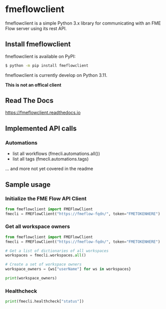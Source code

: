 # fmeflowclient
fmeflowclient is a simple Python 3.x library for communicating with an FME Flow server using its rest API.

## Install fmeflowclient
fmeflowclient is available on PyPI:

```bash
$ python -m pip install fmeflowclient
```

fmeflowclient is currently develop on Python 3.11.

**This is not an offical client**

## Read The Docs
https://fmeflowclient.readthedocs.io

## Implemented API calls
### Automations
* list all workflows (fmecli.automations.all())
* list all tags (fmecli.automations.tags)

... and more not yet covered in the readme

## Sample usage
### Initialize the FME Flow API Client
```python
from fmeflowclient import FMEFlowClient
fmecli = FMEFlowClient("https://fmeflow-fqdn/", token="FMETOKENHERE")
```
### Get all workspace owners
```python
from fmeflowclient import FMEFlowClient
fmecli = FMEFlowClient("https://fmeflow-fqdn/", token="FMETOKENHERE")

# Get a list of dictionaries of all workspaces
workspaces = fmecli.workspaces.all()

# Create a set of workspace owners
workspace_owners = {ws["userName"] for ws in workspaces}

print(workspace_owners)
```
### Healthcheck
```python
print(fmecli.healthcheck["status"])
```
